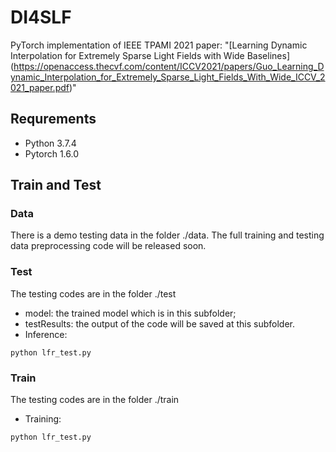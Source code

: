 # DI4SLF
PyTorch implementation of IEEE TPAMI 2021 paper: "[Learning Dynamic Interpolation for Extremely Sparse Light Fields with Wide Baselines] (https://openaccess.thecvf.com/content/ICCV2021/papers/Guo_Learning_Dynamic_Interpolation_for_Extremely_Sparse_Light_Fields_With_Wide_ICCV_2021_paper.pdf)"

## Requrements
- Python 3.7.4
- Pytorch 1.6.0

## Train and Test
### Data
There is a demo testing data in the folder ./data. The full training and testing data preprocessing code will be released soon.

### Test
The testing codes are in the folder ./test
- model: the trained model which is in this subfolder;
- testResults: the output of the code will be saved at this subfolder.
- Inference:
```
python lfr_test.py
```

### Train
The testing codes are in the folder ./train
- Training:
```
python lfr_test.py
```

